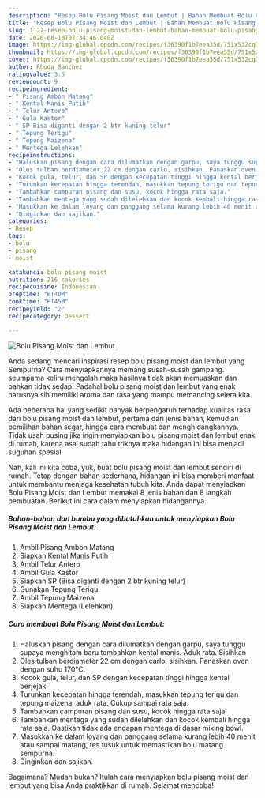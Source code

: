 ```yaml
---
description: "Resep Bolu Pisang Moist dan Lembut | Bahan Membuat Bolu Pisang Moist dan Lembut Yang Bisa Manjain Lidah"
title: "Resep Bolu Pisang Moist dan Lembut | Bahan Membuat Bolu Pisang Moist dan Lembut Yang Bisa Manjain Lidah"
slug: 1127-resep-bolu-pisang-moist-dan-lembut-bahan-membuat-bolu-pisang-moist-dan-lembut-yang-bisa-manjain-lidah
date: 2020-08-18T07:34:46.040Z
image: https://img-global.cpcdn.com/recipes/f36390f1b7eea35d/751x532cq70/bolu-pisang-moist-dan-lembut-foto-resep-utama.jpg
thumbnail: https://img-global.cpcdn.com/recipes/f36390f1b7eea35d/751x532cq70/bolu-pisang-moist-dan-lembut-foto-resep-utama.jpg
cover: https://img-global.cpcdn.com/recipes/f36390f1b7eea35d/751x532cq70/bolu-pisang-moist-dan-lembut-foto-resep-utama.jpg
author: Rhoda Sanchez
ratingvalue: 3.5
reviewcount: 9
recipeingredient:
- " Pisang Ambon Matang"
- " Kental Manis Putih"
- " Telur Antero"
- " Gula Kastor"
- " SP Bisa diganti dengan 2 btr kuning telur"
- " Tepung Terigu"
- " Tepung Maizena"
- " Mentega Lelehkan"
recipeinstructions:
- "Haluskan pisang dengan cara dilumatkan dengan garpu, saya tunggu supaya menghitam baru tambahkan kental manis. Aduk rata. Sisihkan"
- "Oles tulban berdiameter 22 cm dengan carlo, sisihkan. Panaskan oven dengan suhu 170°C."
- "Kocok gula, telur, dan SP dengan kecepatan tinggi hingga kental berjejak."
- "Turunkan kecepatan hingga terendah, masukkan tepung terigu dan tepung maizena, aduk rata. Cukup sampai rata saja."
- "Tambahkan campuran pisang dan susu, kocok hingga rata saja."
- "Tambahkan mentega yang sudah dilelehkan dan kocok kembali hingga rata saja. Oastikan tidak ada endapan mentega di dasar mixing bowl."
- "Masukkan ke dalam loyang dan panggang selama kurang lebih 40 menit atau sampai matang, tes tusuk untuk memastikan bolu matang sempurna."
- "Dinginkan dan sajikan."
categories:
- Resep
tags:
- bolu
- pisang
- moist

katakunci: bolu pisang moist 
nutrition: 216 calories
recipecuisine: Indonesian
preptime: "PT40M"
cooktime: "PT45M"
recipeyield: "2"
recipecategory: Dessert

---
```



![Bolu Pisang Moist dan Lembut](https://img-global.cpcdn.com/recipes/f36390f1b7eea35d/751x532cq70/bolu-pisang-moist-dan-lembut-foto-resep-utama.jpg)

Anda sedang mencari inspirasi resep bolu pisang moist dan lembut yang Sempurna? Cara menyiapkannya memang susah-susah gampang. seumpama keliru mengolah maka hasilnya tidak akan memuaskan dan bahkan tidak sedap. Padahal bolu pisang moist dan lembut yang enak harusnya sih memiliki aroma dan rasa yang mampu memancing selera kita.

Ada beberapa hal yang sedikit banyak berpengaruh terhadap kualitas rasa dari bolu pisang moist dan lembut, pertama dari jenis bahan, kemudian pemilihan bahan segar, hingga cara membuat dan menghidangkannya. Tidak usah pusing jika ingin menyiapkan bolu pisang moist dan lembut enak di rumah, karena asal sudah tahu triknya maka hidangan ini bisa menjadi suguhan spesial.




Nah, kali ini kita coba, yuk, buat bolu pisang moist dan lembut sendiri di rumah. Tetap dengan bahan sederhana, hidangan ini bisa memberi manfaat untuk membantu menjaga kesehatan tubuh kita. Anda dapat menyiapkan Bolu Pisang Moist dan Lembut memakai 8 jenis bahan dan 8 langkah pembuatan. Berikut ini cara dalam menyiapkan hidangannya.

<!--inarticleads1-->

##### Bahan-bahan dan bumbu yang dibutuhkan untuk menyiapkan Bolu Pisang Moist dan Lembut:

1. Ambil  Pisang Ambon Matang
1. Siapkan  Kental Manis Putih
1. Ambil  Telur Antero
1. Ambil  Gula Kastor
1. Siapkan  SP (Bisa diganti dengan 2 btr kuning telur)
1. Gunakan  Tepung Terigu
1. Ambil  Tepung Maizena
1. Siapkan  Mentega (Lelehkan)




<!--inarticleads2-->

##### Cara membuat Bolu Pisang Moist dan Lembut:

1. Haluskan pisang dengan cara dilumatkan dengan garpu, saya tunggu supaya menghitam baru tambahkan kental manis. Aduk rata. Sisihkan
1. Oles tulban berdiameter 22 cm dengan carlo, sisihkan. Panaskan oven dengan suhu 170°C.
1. Kocok gula, telur, dan SP dengan kecepatan tinggi hingga kental berjejak.
1. Turunkan kecepatan hingga terendah, masukkan tepung terigu dan tepung maizena, aduk rata. Cukup sampai rata saja.
1. Tambahkan campuran pisang dan susu, kocok hingga rata saja.
1. Tambahkan mentega yang sudah dilelehkan dan kocok kembali hingga rata saja. Oastikan tidak ada endapan mentega di dasar mixing bowl.
1. Masukkan ke dalam loyang dan panggang selama kurang lebih 40 menit atau sampai matang, tes tusuk untuk memastikan bolu matang sempurna.
1. Dinginkan dan sajikan.




Bagaimana? Mudah bukan? Itulah cara menyiapkan bolu pisang moist dan lembut yang bisa Anda praktikkan di rumah. Selamat mencoba!
